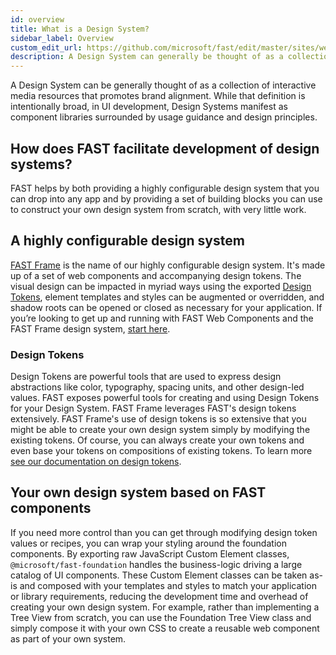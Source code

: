 ```yaml
---
id: overview
title: What is a Design System?
sidebar_label: Overview
custom_edit_url: https://github.com/microsoft/fast/edit/master/sites/website/src/docs/design-systems/overview.md
description: A Design System can generally be thought of as a collection of resources for interactive media that promotes brand alignment.
---
```


A Design System can be generally thought of as a collection of interactive media resources that promotes brand alignment. While that definition is intentionally broad, in UI development, Design Systems manifest as component libraries surrounded by usage guidance and design principles.

## How does FAST facilitate development of design systems?

FAST helps by both providing a highly configurable design system that you can drop into any app and by providing a set of building blocks you can use to construct your own design system from scratch, with very little work.

## A highly configurable design system

[FAST Frame](/docs/design-systems/fast-frame) is the name of our highly configurable design system. It's made up of a set of web components and accompanying design tokens. The visual design can be impacted in myriad ways using the exported [Design Tokens](/docs/design-systems/design-tokens), element templates and styles can be augmented or overridden, and shadow roots can be opened or closed as necessary for your application. If you’re looking to get up and running with FAST Web Components and the FAST Frame design system, [start here](/docs/design-systems/fast-frame).

### Design Tokens

Design Tokens are powerful tools that are used to express design abstractions like color, typography, spacing units, and other design-led values. FAST exposes powerful tools for creating and using Design Tokens for your Design System. FAST Frame leverages FAST's design tokens extensively. FAST Frame's use of design tokens is so extensive that you might be able to create your own design system simply by modifying the existing tokens. Of course, you can always create your own tokens and even base your tokens on compositions of existing tokens. To learn more [see our documentation on design tokens](/docs/design-systems/design-tokens).

## Your own design system based on FAST components

If you need more control than you can get through modifying design token values or recipes, you can wrap your styling around the foundation components. By exporting raw JavaScript Custom Element classes, `@microsoft/fast-foundation` handles the business-logic driving a large catalog of UI components. These Custom Element classes can be taken as-is and composed with your templates and styles to match your application or library requirements, reducing the development time and overhead of creating your own design system. For example, rather than implementing a Tree View from scratch, you can use the Foundation Tree View class and simply compose it with your own CSS to create a reusable web component as part of your own system.
